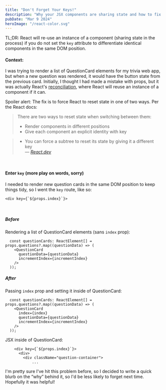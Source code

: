 ```yaml
---
title: "Don't Forget Your Keys!"
description: "Why your JSX components are sharing state and how to fix it"
pubDate: "Mar 9 2024"
heroImage: "/react-color.svg"
---
```


TL;DR: React will re-use an instance of a component (sharing state in the process) if you do not set the `key` attribute to differentiate identical components in the same DOM position.

#### Context:

I was trying to render a list of QuestionCard elements for my trivia web app, but when a new question was rendered, it would have the button state from the previous card. Initially, I thought I had made a mistake with props, but it was actually React's [reconciliation](https://legacy.reactjs.org/docs/reconciliation.html), where React will reuse an instance of a component if it can.

Spoiler alert: The fix is to force React to reset state in one of two ways. Per the React docs:

> There are two ways to reset state when switching between them:
>
> - Render components in different positions
> - Give each component an explicit identity with key<br>

> - You can force a subtree to reset its state by giving it a different key<br>
>   — <cite>[React.dev](https://react.dev/learn/preserving-and-resetting-state)</cite>

<br>

#### Enter `key` (more play on words, sorry)

I needed to render new question cards in the same DOM position to keep things tidy, so I went the `key` route, like so:

```
<div key={`${props.index}`}>
```

<br>

##### Before

Rendering a list of QuestionCard elements (sans `index` prop):

```
  const questionCards: ReactElement[] = props.questions?.map((questionData) => (
    <QuestionCard
      questionData={questionData}
      incrementIndex={incrementIndex}
    />
  ));
```

##### After

Passing `index` prop and setting it inside of QuestionCard:

```
  const questionCards: ReactElement[] = props.questions?.map((questionData) => (
    <QuestionCard
      index={index}
      questionData={questionData}
      incrementIndex={incrementIndex}
    />
  ));
```

JSX inside of QuestionCard:

```
    <div key={`${props.index}`}>
      <div>
        <div className="question-container">
            ...
```

I'm pretty sure I've hit this problem before, so I decided to write a quick blurb on the “why” behind it, so I'd be less likely to forget next time. Hopefully it was helpful!
